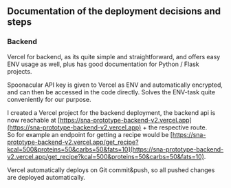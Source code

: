 ## Documentation of the deployment decisions and steps

### Backend 
Vercel for backend, as its quite simple and straightforward, and offers easy ENV usage as well, plus
has good documentation for Python / Flask projects. 

Spoonacular API key is given to Vercel as ENV and automatically encrypted, and can then be accessed
in the code directly. Solves the ENV-task quite conveniently for our purpose.  

I created a Vercel project for the backend deployment, the backend api is now reachable at
[https://sna-prototype-backend-v2.vercel.app](https://sna-prototype-backend-v2.vercel.app) + the respective route.  
So for example an endpoint for getting a recipe would be 
[https://sna-prototype-backend-v2.vercel.app/get_recipe?kcal=500&proteins=50&carbs=50&fats=10](https://sna-prototype-backend-v2.vercel.app/get_recipe?kcal=500&proteins=50&carbs=50&fats=10).

Vercel automatically deploys on Git commit&push, so all pushed changes are deployed automatically.

